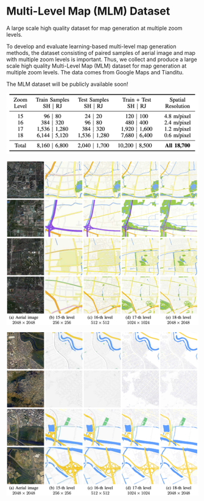 # Multi-Level Map (MLM) Dataset

A large scale high quality dataset for map generation at multiple zoom levels.

To develop and evaluate learning-based multi-level map generation methods, the dataset consisting of paired samples of aerial image and map with multiple zoom levels is important. Thus, we collect and produce a large scale high quality Multi-Level Map (MLM) dataset for map generation at multiple zoom levels. The data comes from Google Maps and Tianditu. 

The MLM dataset will be publicly available soon!

![](static/overview.png)

![](./static/shanghai.png)

![](./static/rio.png)
